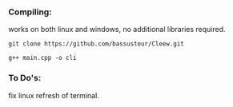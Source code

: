 
### Compiling: 

works on both linux and windows, no additional libraries required.

```
git clone https://github.com/bassusteur/Cleew.git

g++ main.cpp -o cli
```

### To Do's:

fix linux refresh of terminal.
